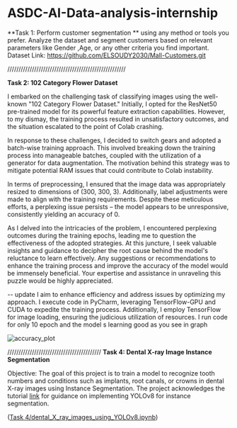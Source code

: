 # ASDC-AI-Data-analysis-internship



**Task 1: Perform customer segmentation ** using any method or tools you prefer.  Analyze the dataset and segment customers based on relevant parameters like Gender ,Age, or any other criteria you find important.
Dataset Link: https://github.com/ELSOUDY2030/Mall-Customers.git

/////////////////////////////////////////////////////

**Task 2: 102 Category Flower Dataset**

I embarked on the challenging task of classifying images using the well-known "102 Category Flower Dataset." Initially, I opted for the ResNet50 pre-trained model for its powerful feature extraction capabilities. However, to my dismay, the training process resulted in unsatisfactory outcomes, and the situation escalated to the point of Colab crashing. 

In response to these challenges, I decided to switch gears and adopted a batch-wise training approach. This involved breaking down the training process into manageable batches, coupled with the utilization of a generator for data augmentation. The motivation behind this strategy was to mitigate potential RAM issues that could contribute to Colab instability.

In terms of preprocessing, I ensured that the image data was appropriately resized to dimensions of (300, 300, 3). Additionally, label adjustments were made to align with the training requirements. Despite these meticulous efforts, a perplexing issue persists – the model appears to be unresponsive, consistently yielding an accuracy of 0.

As I delved into the intricacies of the problem, I encountered perplexing outcomes during the training epochs, leading me to question the effectiveness of the adopted strategies. At this juncture, I seek valuable insights and guidance to decipher the root cause behind the model's reluctance to learn effectively. Any suggestions or recommendations to enhance the training process and improve the accuracy of the model would be immensely beneficial. Your expertise and assistance in unraveling this puzzle would be highly appreciated.

-- update 
I aim to enhance efficiency and address issues by optimizing my approach. I execute code in PyCharm, leveraging TensorFlow-GPU and CUDA to expedite the training process. Additionally, I employ TensorFlow for image loading, ensuring the judicious utilization of resources. I run code for only 10 epoch and the model s learning good  as you see in graph


![accuracy_plot](https://github.com/EsraaMosaad/ASDC-AI-Data-analysis-internship/assets/70305108/5de9a6ec-779e-4482-ad59-0a06ee98f186)

//////////////////////////////////////////
**Task 4: Dental X-ray Image Instance Segmentation**

Objective: The goal of this project is to train a model to recognize tooth numbers and conditions such as implants, root canals, or crowns in dental X-ray images using Instance Segmentation. The project acknowledges the tutorial [link](https://www.youtube.com/watch?v=ytlhMAF6ok0&t=1736s) for guidance on implementing YOLOv8 for instance segmentation.

([Task 4/dental_X_ray_images_using_YOLOv8.ipynb](https://github.com/EsraaMosaad/ASDC-AI-Data-analysis-internship/blob/main/Task%204/dental_X_ray_images_using_YOLOv8.ipynb))

